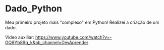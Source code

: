 # Dado_Python
Meu primeiro projeto mais "complexo" em Python! Realizei a criação de um dado.

Video auxiliar:
  https://www.youtube.com/watch?v=-GQ6Yb89q_k&ab_channel=DevAprender
